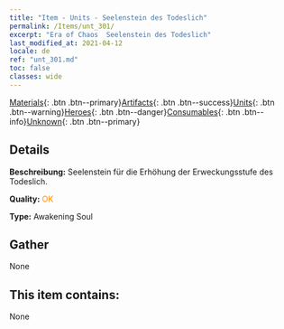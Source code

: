 ```yaml
---
title: "Item - Units - Seelenstein des Todeslich"
permalink: /Items/unt_301/
excerpt: "Era of Chaos  Seelenstein des Todeslich"
last_modified_at: 2021-04-12
locale: de
ref: "unt_301.md"
toc: false
classes: wide
---
```

 [Materials](/de/Items/){: .btn .btn--primary}[Artifacts](/de/Items/Artifacts/){: .btn .btn--success}[Units](/de/Items/Units/){: .btn .btn--warning}[Heroes](/de/Items/Heroes/){: .btn .btn--danger}[Consumables](/de/Items/Consumables/){: .btn .btn--info}[Unknown](/de/Items/Unknown/){: .btn .btn--primary}

## Details
 **Beschreibung:** Seelenstein für die Erhöhung der Erweckungsstufe des Todeslich.

 **Quality:** <span style="color: #FF8C00">OK</span>

 **Type:** Awakening Soul

## Gather

  None

## This item contains:

  None

